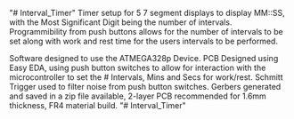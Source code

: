 "# Interval_Timer" 
Timer setup for 5 7 segment displays to display MM::SS, with the Most Significant Digit being the number of intervals.
Programmibility from push buttons allows for the number of intervals to be set along with work and rest time for the users intervals to be performed.

Software designed to use the ATMEGA328p Device.
PCB Designed using Easy EDA, using push button switches to allow for interaction with the microcontroller to set the # Intervals, Mins and Secs for work/rest.
Schmitt Trigger used to filter noise from push button switches.
Gerbers generated and saved in a zip file available, 2-layer PCB recommended for 1.6mm thickness, FR4 material build.
"# Interval_Timer" 
